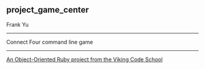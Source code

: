 ## project_game_center

Frank Yu 
*****
Connect Four command line game
*****
[An Object-Oriented Ruby project from the Viking Code School](http://www.vikingcodeschool.com)